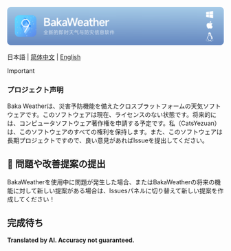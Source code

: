 ![splash](/docs_style/splash.png)

日本語 | [简体中文](./README.md) | [English](./README_EN.md)

> [!IMPORTANT]
> ### プロジェクト声明
> Baka Weatherは、災害予防機能を備えたクロスプラットフォームの天気ソフトウェアです。このソフトウェアは現在、ライセンスのない状態です。将来的には、コンピュータソフトウェア著作権を申請する予定です。私（CatsYezuan）は、このソフトウェアのすべての権利を保持します。また、このソフトウェアは長期プロジェクトですので、良い意見があればIssueを提出してください。

## 💌 問題や改善提案の提出

BakaWeatherを使用中に問題が発生した場合、またはBakaWeatherの将来の機能に対して新しい提案がある場合は、Issuesパネルに切り替えて新しい提案を作成してください！

## 完成待ち

**Translated by AI. Accuracy not guaranteed.**
